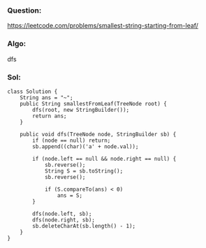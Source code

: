 ### Question:
https://leetcode.com/problems/smallest-string-starting-from-leaf/

### Algo:
dfs

### Sol:
```
class Solution {
    String ans = "~";
    public String smallestFromLeaf(TreeNode root) {
        dfs(root, new StringBuilder());
        return ans;
    }

    public void dfs(TreeNode node, StringBuilder sb) {
        if (node == null) return;
        sb.append((char)('a' + node.val));

        if (node.left == null && node.right == null) {
            sb.reverse();
            String S = sb.toString();
            sb.reverse();

            if (S.compareTo(ans) < 0)
                ans = S;
        }

        dfs(node.left, sb);
        dfs(node.right, sb);
        sb.deleteCharAt(sb.length() - 1);
    }
}
```
